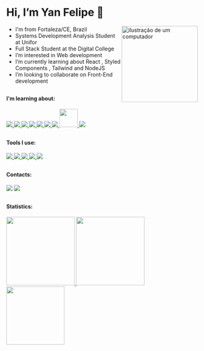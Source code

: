 <h1>Hi, I’m Yan Felipe 👋</h1> 
<img src="https://raw.githubusercontent.com/MicaelliMedeiros/micaellimedeiros/master/image/computer-illustration.png" alt="ilustração de um computador" min-width="200px" max-width="200px" width="200px" align="right">

-  I'm from Fortaleza/CE, Brazil
-  Systems Development Analysis Student at Unifor
-  Full Stack Student at the Digital College
-  I’m interested in Web development
-  I’m currently learning about React , Styled Components , Tailwind and NodeJS
-  I’m looking to collaborate on Front-End development

  ##

  #### I'm learning about:
  
<div>
    <a href="https://developer.mozilla.org/pt-BR/docs/Web/HTML">
      <img src="https://skillicons.dev/icons?i=html"/>
    </a>
    <a href="https://developer.mozilla.org/pt-BR/docs/Web/CSS">
      <img src="https://skillicons.dev/icons?i=css"/>
    </a>
    <a href="https://sass-lang.com">
      <img src="https://skillicons.dev/icons?i=sass"/>
    </a>
    <a href="https://tailwindcss.com/">
      <img src="https://skillicons.dev/icons?i=tailwind"/>
    </a>
    <a href="https://styled-components.com/">
      <img src="https://skillicons.dev/icons?i=styledcomponents"/>
    </a>
    <a href="https://developer.mozilla.org/pt-BR/docs/Web/JavaScript">
      <img src="https://skillicons.dev/icons?i=js"/>
    </a>
    <a href="https://pt-br.react.dev">
      <img src="https://skillicons.dev/icons?i=react"/>
    </a>
    <a href="https://npmjs.com">
      <img src="https://i.postimg.cc/zBfCqdPJ/npm.png" width="48" height="48"/>
    </a>
    <a href="https://nodejs.org">
      <img src="https://skillicons.dev/icons?i=nodejs"/>
    </a>
</div>

  ##

  #### Tools I use:

  <div>
    <a href="https://code.visualstudio.com" >
      <img src="https://skillicons.dev/icons?i=vscode"/>
    </a>
    <a href="https://github.com/pt" >
      <img src="https://skillicons.dev/icons?i=github"/>
    </a>
    <a href="https://git-scm.com" >
      <img src="https://skillicons.dev/icons?i=git"/>
    </a>
    <a href="https://vercel.com" >
      <img src="https://skillicons.dev/icons?i=vercel"/>
    </a>
    <a href="https://www.figma.com" >
      <img src="https://skillicons.dev/icons?i=figma"/>
    </a>
</div>

  ##

  #### Contacts:
  
  <div> 
    <a href="https://www.linkedin.com/in/yan-felipe-almeida-remedy-0018831b5/" target="_blank"><img src="https://img.shields.io/badge/-LinkedIn-%230077B5?style=for-the-badge&logo=linkedin&logoColor=white" target="_blank"></a> 
    <a href = "mailto:yanfelipe787@gmail.com"><img src="https://img.shields.io/badge/-Gmail-%23333?style=for-the-badge&logo=gmail&logoColor=white" target="_blank"></a>
  </div>

  ##

#### Statistics:
<div>
<a href="https://github.com/israelltulio">
<img loading="lazy" height="180em" src="https://github-readme-stats.vercel.app/api/top-langs/?username=Yanfelipe9&layout=compact&langs_count=7&theme=radical"/>
<img loading="lazy" height="180em" src="https://github-readme-stats.vercel.app/api/?username=Yanfelipe9&show_icons=true&include_all_commits=true&theme=radical"/>
<img loading="lazy" height="153em" src="http://github-readme-streak-stats.herokuapp.com/?user=Yanfelipe9&amp;theme=radical">
</a>
</div>

<!---
Yanfelipe9/Yanfelipe9 is a ✨ special ✨ repository because its `README.md` (this file) appears on your GitHub profile.
You can click the Preview link to take a look at your changes.
--->
